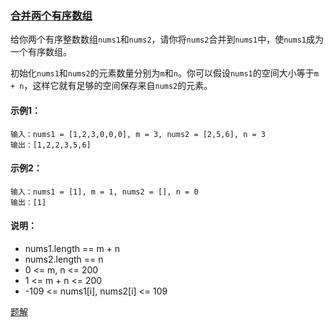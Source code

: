 ### [合并两个有序数组](https://leetcode-cn.com/problems/merge-sorted-array/)

给你两个有序整数数组`nums1`和`nums2`，请你将`nums2`合并到`nums1`中，使`nums1`成为一个有序数组。

初始化`nums1`和`nums2`的元素数量分别为`m`和`n`。你可以假设`nums1`的空间大小等于`m + n`，这样它就有足够的空间保存来自`nums2`的元素。

#### 示例1：
```
输入：nums1 = [1,2,3,0,0,0], m = 3, nums2 = [2,5,6], n = 3
输出：[1,2,2,3,5,6]
```

#### 示例2：
```
输入：nums1 = [1], m = 1, nums2 = [], n = 0
输出：[1]
```

#### 说明：
- nums1.length == m + n
- nums2.length == n
- 0 <= m, n <= 200
- 1 <= m + n <= 200
- -109 <= nums1[i], nums2[i] <= 109

[题解](https://github.com/WavyPeng/happy-together/blob/main/algorithm/array/src/main/java/com/array/solution/MergeSortedArray.java)
